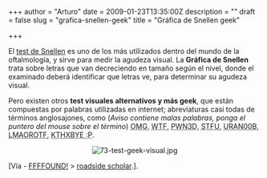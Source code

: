 +++
author = "Arturo"
date = 2009-01-23T13:35:00Z
description = ""
draft = false
slug = "grafica-snellen-geek"
title = "Gráfica de Snellen geek"

+++

 <p>El <a href="http://geek.cl/wp-content/uploads/2009/01/Test_de_Snellen">test de Snellen</a> es uno de los más utilizados dentro del mundo de la oftalmología, y sirve para medir la agudeza visual. La <b>Gráfica de Snellen</b> trata sobre letras que van decreciendo en tamaño según el nivel, donde el examinado deberá identificar que letras ve, para determinar su agudeza visual.</p>

<p>Pero existen otros <strong>test visuales alternativos y más geek</strong>, que están compuestas por palabras utilizadas en internet; abreviaturas casi todas de términos anglosajones, como (<em>Aviso contiene malas palabras, ponga el puntero del mouse sobre el término</em>) <acronym title="Oh My God - Oh Dios Mío" lang="en">OMG</acronym>, <acronym title="What The Fuck - Qué Mierda?" lang="en">WTF</acronym>, <acronym title="(own) Domination or humiliation of a rival - Humillación al rival" lang="en">PWN3D</acronym>, <acronym title="Shut The Fuck Up - Cierra la maldita boca" lang="en">STFU</acronym>, <acronym title="You are a noob (newbie) - Eres un novato" lang="en">URAN00B</acronym>, <acronym title="Laughing My Ass Off Rolling On The Floor - Cagarse de la risa rodando por el piso" lang="en">LMAOROTF</acronym>, <acronym title="Okay thanks, bye tongue out - OK gracias, chao lengua afuera" lang="en">KTHXBYE :P</acronym>.</p>

<p align="center"><img src="http://geeksan.com/wp-content/uploads/import/73-test-geek-visual.jpg" alt="73-test-geek-visual.jpg" /></p>

<p>[Vía - <a href="http://geek.cl/wp-content/uploads/2009/01/b2518bc1d4a8083e1c94d805666f3ff8fa33dc50">FFFFOUND!</a> &gt; <a href="http://geek.cl/wp-content/uploads/2009/01/www.roadsidescholar.com">roadside scholar</a>.].</p>